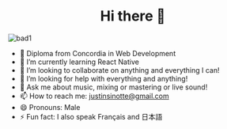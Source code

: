 ### 
<h1 align="center">Hi there 👋</h1>


![bad1](https://img.shields.io/badge/stack-MERN-green)



<!-- 
**Justinsinotte/Justinsinotte** is a ✨ _special_ ✨ repository because its `README.md` (this file) appears on your GitHub profile. 
use shields.io for these types of badges

Here are some ideas to get you started:

also, for images you need the image in the github directory (pushed from vscode so clone the code) and then <img src="img.jpeg"/>


-->

- 🔭 Diploma from Concordia in Web Development
- 🌱 I’m currently learning React Native 
- 👯 I’m looking to collaborate on anything and everything I can!
- 🤔 I’m looking for help with everything and anything!
- 💬 Ask me about music, mixing or mastering or live sound!
- 📫 How to reach me: justinsinotte@gmail.com
- 😄 Pronouns: Male
- ⚡ Fun fact: I also speak Français and 日本語
